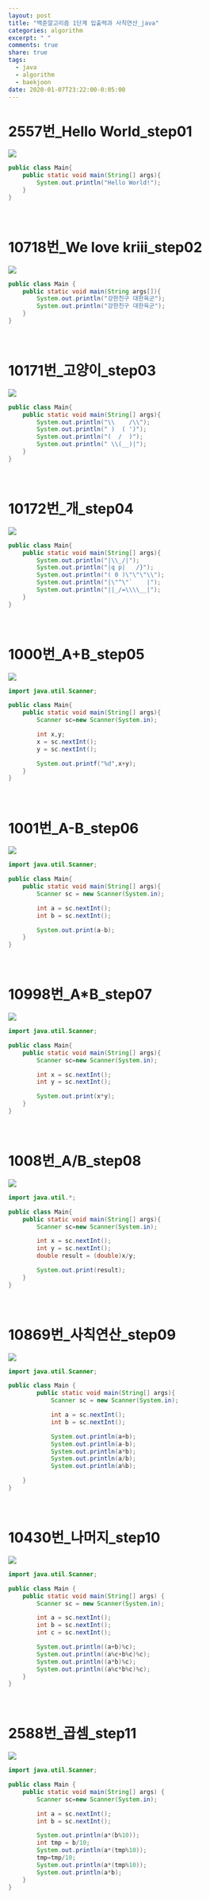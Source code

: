 ```yaml
---
layout: post
title: "백준알고리즘 1단계 입출력과 사칙연산_java"
categories: algorithm
excerpt: " "
comments: true
share: true
tags:
  - java
  - algorithm
  - baekjoon
date: 2020-01-07T23:22:00-0:05:00
---
```


# 2557번\_Hello World_step01

![](https://kimmy100b.github.io/assets/images/baekjoon/stage01/step01.jpg)

```java
public class Main{
    public static void main(String[] args){
        System.out.println("Hello World!");
    }
}
```

<br/>

# 10718번\_We love kriii_step02

![](https://kimmy100b.github.io/assets/images/baekjoon/stage01/step02.jpg)

```java
public class Main {
    public static void main(String args[]){
        System.out.println("강한친구 대한육군");
        System.out.println("강한친구 대한육군");
    }
}
```

<br/>

# 10171번\_고양이\_step03

![](https://kimmy100b.github.io/assets/images/baekjoon/stage01/step03.jpg)

```java
public class Main{
    public static void main(String[] args){
        System.out.println("\\    /\\");
        System.out.println(" )  ( ')");
        System.out.println("(  /  )");
        System.out.println(" \\(__)|");
    }
}
```

<br/>

# 10172번\_개\_step04

![](https://kimmy100b.github.io/assets/images/baekjoon/stage01/step04.jpg)

```java
public class Main{
    public static void main(String[] args){
        System.out.println("|\\_/|");
        System.out.println("|q p|   /}");
        System.out.println("( 0 )\"\"\"\\");
        System.out.println("|\"^\"`    |");
        System.out.println("||_/=\\\\__|");
    }
}
```

<br/>

# 1000번\_A+B_step05

![](https://kimmy100b.github.io/assets/images/baekjoon/stage01/step05.jpg)

```java
import java.util.Scanner;

public class Main{
    public static void main(String[] args){
        Scanner sc=new Scanner(System.in);

        int x,y;
        x = sc.nextInt();
        y = sc.nextInt();

        System.out.printf("%d",x+y);
    }
}
```

<br/>

# 1001번\_A-B_step06

![](https://kimmy100b.github.io/assets/images/baekjoon/stage01/step06.jpg)

```java
import java.util.Scanner;

public class Main{
    public static void main(String[] args){
        Scanner sc = new Scanner(System.in);

        int a = sc.nextInt();
        int b = sc.nextInt();

        System.out.print(a-b);
    }
}
```

<br/>

# 10998번\_A\*B_step07

![](https://kimmy100b.github.io/assets/images/baekjoon/stage01/step07.jpg)

```java
import java.util.Scanner;

public class Main{
    public static void main(String[] args){
        Scanner sc=new Scanner(System.in);

        int x = sc.nextInt();
        int y = sc.nextInt();

        System.out.print(x*y);
    }
}
```

<br/>

# 1008번\_A/B_step08

![](https://kimmy100b.github.io/assets/images/baekjoon/stage01/step08.jpg)

```java
import java.util.*;

public class Main{
    public static void main(String[] args){
        Scanner sc=new Scanner(System.in);

        int x = sc.nextInt();
        int y = sc.nextInt();
        double result = (double)x/y;

        System.out.print(result);
    }
}
```

<br/>

# 10869번\_사칙연산\_step09

![](https://kimmy100b.github.io/assets/images/baekjoon/stage01/step09.jpg)

```java
import java.util.Scanner;

public class Main {
	    public static void main(String[] args){
	        Scanner sc = new Scanner(System.in);

	        int a = sc.nextInt();
	        int b = sc.nextInt();

	        System.out.println(a+b);
	        System.out.println(a-b);
	        System.out.println(a*b);
	        System.out.println(a/b);
	        System.out.println(a%b);

	}
}
```

<br/>

# 10430번\_나머지\_step10

![](https://kimmy100b.github.io/assets/images/baekjoon/stage01/step10.jpg)

```java
import java.util.Scanner;

public class Main {
	public static void main(String[] args) {
		Scanner sc = new Scanner(System.in);

		int a = sc.nextInt();
		int b = sc.nextInt();
		int c = sc.nextInt();

		System.out.println((a+b)%c);
		System.out.println((a%c+b%c)%c);
		System.out.println((a*b)%c);
		System.out.println((a%c*b%c)%c);
	}
}
```

<br/>

# 2588번\_곱셈\_step11

![](https://kimmy100b.github.io/assets/images/baekjoon/stage01/step11.jpg)

```java
import java.util.Scanner;

public class Main {
	public static void main(String[] args) {
		Scanner sc=new Scanner(System.in);

		int a = sc.nextInt();
		int b = sc.nextInt();

		System.out.println(a*(b%10));
		int tmp = b/10;
		System.out.println(a*(tmp%10));
		tmp=tmp/10;
		System.out.println(a*(tmp%10));
		System.out.println(a*b);
	}
}
```
